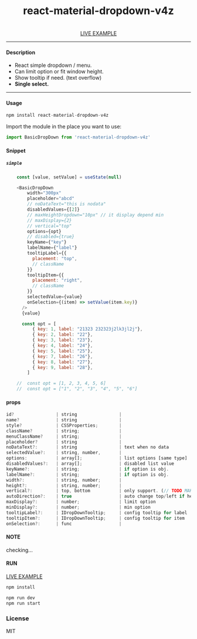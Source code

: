 <div align="center">
    <h1>react-material-dropdown-v4z</h1>
    <br />
    <a href="https://codesandbox.io/s/gl1vu0">LIVE EXAMPLE</a>
</div>

---

#### Description
+ React simple dropdown / menu.
+ Can limit option or fit window height.
+ Show tooltip if need. (text overflow)
+ <b>Single select.</b>
---

#### Usage
```js
npm install react-material-dropdown-v4z
```

Import the module in the place you want to use:
```js
import BasicDropDown from 'react-material-dropdown-v4z'
```

#### Snippet

##### `simple`

```js
    const [value, setValue] = useState(null)

    <BasicDropDown
        width="300px"
        placeholder="abcd"
        // noDataText="this is nodata"
        disabledValues={[2]}
        // maxHeightDropdown="10px" // it display depend min
        // maxDisplay={2}
        // vertical="top"
        options={opt}
        // disabled={true}
        keyName={"key"}
        labelName={"label"}
        tooltipLabel={{
          placement: "top",
          // className
        }}
        tooltipItem={{
          placement: "right",
          // className
        }}
        selectedValue={value}
        onSelection={(item) => setValue(item.key)}
      />
      {value}

      const opt = [
          { key: 1, label: "21323 232323j2lk3jl2j"},
          { key: 2, label: "22"},
          { key: 3, label: "23"},
          { key: 4, label: "24"},
          { key: 5, label: "25"},
          { key: 7, label: "26"},
          { key: 8, label: "27"},
          { key: 9, label: "28"},
        ]

    //  const opt = [1, 2, 3, 4, 5, 6]
    //  const opt = ["1", "2", "3", "4", "5", "6"]

```
#### props
```js
id?                | string                |
name?              | string                |
style?             | CSSProperties;        |
className?         | string;               |
menuClassName?     | string;               |
placeholder?       | string                |
noDataText?:       | string                | text when no data
selectedValue?:    | string, number,       |
options:           | array[];              | list options [same type]
disabledValues?:   | array[];              | disabled list value
keyName?:          | string;               | if option is obj.
labelName?:        | string;               | if option is obj.
width?:            | string, number;       |
height?:           | string, number;       |
vertical?:         | top, bottom           | only support. (// TODO MAKE LEFT RIGHT)
autoDirection?:    | true                  | auto change top/left if height > screen
maxDisplay?:       | number;               | limit option
minDisplay?:       | number;               | min option
tooltipLabel?:     | IDropDownTooltip;     | config tooltip for label
tooltipItem?:      | IDropDownTooltip;     | config tooltip for item
onSelection?:      | func                  |
```
#### NOTE
checking...

#### RUN

<a href="https://codesandbox.io/s/gl1vu0">LIVE EXAMPLE</a>

```js
npm install
```
```js
npm run dev
npm run start
```

### License

MIT
